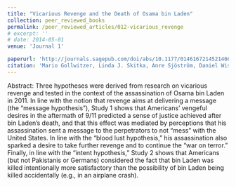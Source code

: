 ```yaml
---
title: "Vicarious Revenge and the Death of Osama bin Laden"
collection: peer_reviewed_books
permalink: /peer_reviewed_articles/012-vicarious_revenge
# excerpt: ''
# date: 2014-05-01
venue: 'Journal 1'

paperurl: 'http://journals.sagepub.com/doi/abs/10.1177/0146167214521466' 
citation: 'Mario Gollwitzer, Linda J. Skitka, Anre Sjöström, Daniel Wisneski, Peter Liberman, Syed Javed Nazir, and Brad Bushman. "Vicarious Revenge and the Death of Osama bin Laden,” <i>Personality and Social Psychology Bulletin</i>, Vol. 40, No. 5 (May 2014): 604–616.'
---
```


Abstract: Three hypotheses were derived from research on vicarious revenge and tested in the context of the assassination of Osama bin Laden in 2011. In line with the notion that revenge aims at delivering a message (the “message hypothesis”), Study 1
shows that Americans’ vengeful desires in the aftermath of 9/11 predicted a sense of justice achieved after bin Laden’s death,
and that this effect was mediated by perceptions that his assassination sent a message to the perpetrators to not “mess” with
the United States. In line with the “blood lust hypothesis,” his assassination also sparked a desire to take further revenge
and to continue the “war on terror.” Finally, in line with the “intent hypothesis,” Study 2 shows that Americans (but not
Pakistanis or Germans) considered the fact that bin Laden was killed intentionally more satisfactory than the possibility of bin Laden being killed accidentally (e.g., in an airplane crash).

<!-- [Download paper here](http://academicpages.github.io/files/paper1.pdf) -->

<!-- Recommended citation: Your Name, You. (2009). "Paper Title Number 1." <i>Journal 1</i>. 1(1). -->
